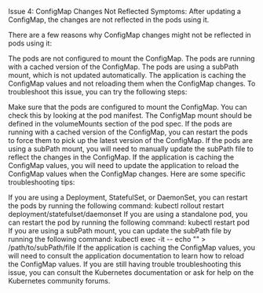 Issue 4: ConfigMap Changes Not Reflected
Symptoms: After updating a ConfigMap, the changes are not reflected in the pods using it.

There are a few reasons why ConfigMap changes might not be reflected in pods using it:

The pods are not configured to mount the ConfigMap.
The pods are running with a cached version of the ConfigMap.
The pods are using a subPath mount, which is not updated automatically.
The application is caching the ConfigMap values and not reloading them when the ConfigMap changes.
To troubleshoot this issue, you can try the following steps:

Make sure that the pods are configured to mount the ConfigMap. You can check this by looking at the pod manifest. The ConfigMap mount should be defined in the volumeMounts section of the pod spec.
If the pods are running with a cached version of the ConfigMap, you can restart the pods to force them to pick up the latest version of the ConfigMap.
If the pods are using a subPath mount, you will need to manually update the subPath file to reflect the changes in the ConfigMap.
If the application is caching the ConfigMap values, you will need to update the application to reload the ConfigMap values when the ConfigMap changes.
Here are some specific troubleshooting tips:

If you are using a Deployment, StatefulSet, or DaemonSet, you can restart the pods by running the following command:
kubectl rollout restart deployment/statefulset/daemonset <name>
If you are using a standalone pod, you can restart the pod by running the following command:
kubectl restart pod <name>
If you are using a subPath mount, you can update the subPath file by running the following command:
kubectl exec -it <pod-name> -- echo "<new-value>" > /path/to/subPath/file
If the application is caching the ConfigMap values, you will need to consult the application documentation to learn how to reload the ConfigMap values.
If you are still having trouble troubleshooting this issue, you can consult the Kubernetes documentation or ask for help on the Kubernetes community forums.